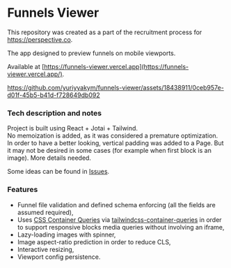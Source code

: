 # Funnels Viewer

This repository was created as a part of the recruitment process for https://perspective.co.

The app designed to preview funnels on mobile viewports.

Available at [https://funnels-viewer.vercel.app](https://funnels-viewer.vercel.app/).



https://github.com/yuriyyakym/funnels-viewer/assets/18438911/0ceb957e-d01f-45b5-b41d-f728649db092



### Tech description and notes
Project is built using React + Jotai + Tailwind.\
No memoization is added, as it was considered a premature optimization.\
In order to have a better looking, vertical padding was added to a Page. But it may not be desired in some cases (for example when first block is an image). More details needed.

Some ideas can be found in [Issues](https://github.com/yuriyyakym/funnels-viewer/issues).

### Features
    
- Funnel file validation and defined schema enforcing (all the fields are assumed required),
- Uses [CSS Container Queries](https://developer.mozilla.org/en-US/docs/Web/CSS/CSS_Container_Queries) via [tailwindcss-container-queries](https://github.com/tailwindlabs/tailwindcss-container-queries) in order to support responsive blocks media queries without involving an iframe,
- Lazy-loading images with spinner,
- Image aspect-ratio prediction in order to reduce CLS,
- Interactive resizing,
- Viewport config persistence.
